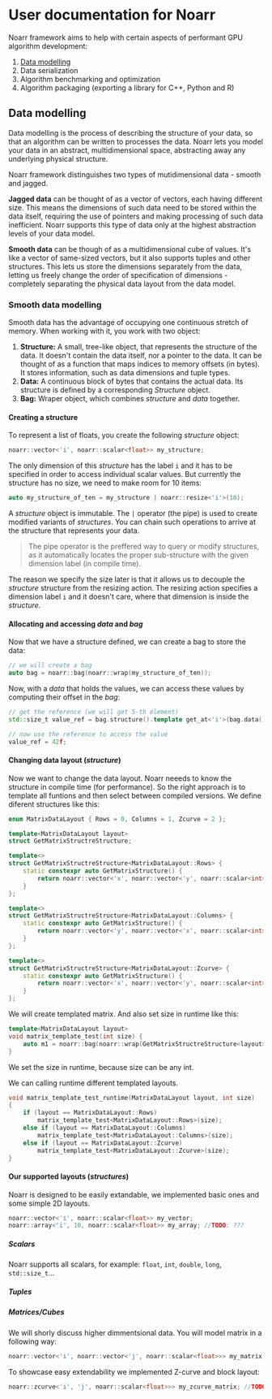 # User documentation for Noarr

Noarr framework aims to help with certain aspects of performant GPU algorithm development:

1. [Data modelling](#data-modelling)
2. Data serialization
3. Algorithm benchmarking and optimization
4. Algorithm packaging (exporting a library for C++, Python and R)


<a name="data-modelling"></a>
## Data modelling

Data modelling is the process of describing the structure of your data, so that an algorithm can be written to processes the data. Noarr lets you model your data in an abstract, multidimensional space, abstracting away any underlying physical structure.

Noarr framework distinguishes two types of mutidimensional data - smooth and jagged.

**Jagged data** can be thought of as a vector of vectors, each having different size. This means the dimensions of such data need to be stored within the data itself, requiring the use of pointers and making processing of such data inefficient. Noarr supports this type of data only at the highest abstraction levels of your data model.

**Smooth data** can be though of as a multidimensional cube of values. It's like a vector of same-sized vectors, but it also supports tuples and other structures. This lets us store the dimensions separately from the data, letting us freely change the order of specification of dimensions - completely separating the physical data layout from the data model.


<a name="smooth-data-modelling"></a>
### Smooth data modelling

Smooth data has the advantage of occupying one continuous stretch of memory. When working with it, you work with two object:

1. **Structure:** A small, tree-like object, that represents the structure of the data. It doesn't contain the data itself, nor a pointer to the data. It can be thought of as a function that maps indices to memory offsets (in bytes). It stores information, such as data dimensions and tuple types.
2. **Data:** A continuous block of bytes that contains the actual data. Its structure is defined by a corresponding *Structure* object.
3. **Bag:** Wraper object, which combines *structure* and *data* together.

#### Creating a structure

To represent a list of floats, you create the following *structure* object:

```cpp
noarr::vector<'i', noarr::scalar<float>> my_structure;
```

The only dimension of this *structure* has the label `i` and it has to be specified in order to access individual scalar values. But currently the structure has no size, we need to make room for 10 items:

```cpp
auto my_structure_of_ten = my_structure | noarr::resize<'i'>(10);
```

A *structure* object is immutable. The `|` operator (the pipe) is used to create modified variants of *structures*. You can chain such operations to arrive at the structure that represents your data.

> The pipe operator is the preffered way to query or modify structures, as it automatically locates the proper sub-structure with the given dimension label (in compile time).

The reason we specify the size later is that it allows us to decouple the *structure* structure from the resizing action. The resizing action specifies a dimension label `i` and it doesn't care, where that dimension is inside the *structure*.



#### Allocating and accessing *data* and *bag*

Now that we have a structure defined, we can create a bag to store the data:

```cpp
// we will create a bag
auto bag = noarr::bag(noarr::wrap(my_structure_of_ten));
```


Now, with a *data* that holds the values, we can access these values by computing their offset in the *bag*:

```cpp
// get the reference (we will get 5-th element)
std::size_t value_ref = bag.structure().template get_at<'i'>(bag.data(), 5);

// now use the reference to access the value
value_ref = 42f;
```


#### Changing data layout (*structure*)

Now we want to change the data layout. Noarr neeeds to know the structure in compile time (for performance). So the right approach is to template all funtions and then select between compiled versions. We define diferent structures like this:

```cpp
enum MatrixDataLayout { Rows = 0, Columns = 1, Zcurve = 2 };

template<MatrixDataLayout layout>
struct GetMatrixStructreStructure;

template<>
struct GetMatrixStructreStructure<MatrixDataLayout::Rows> {
	static constexpr auto GetMatrixStructure() {
		return noarr::vector<'x', noarr::vector<'y', noarr::scalar<int>>>();
	}
};

template<>
struct GetMatrixStructreStructure<MatrixDataLayout::Columns> {
	static constexpr auto GetMatrixStructure() {
		return noarr::vector<'y', noarr::vector<'x', noarr::scalar<int>>>();
	}
};

template<>
struct GetMatrixStructreStructure<MatrixDataLayout::Zcurve> {
	static constexpr auto GetMatrixStructure() {
		return noarr::vector<'x', noarr::vector<'y', noarr::scalar<int>>>();
	}
};
```

We will create templated matrix. And also set size in runtime like this:

```cpp
template<MatrixDataLayout layout>
void matrix_template_test(int size) {
	auto m1 = noarr::bag(noarr::wrap(GetMatrixStructreStructure<layout>::GetMatrixStructure()).template set_length<'x'>(size).template set_length<'y'>(size));
}
```

We set the size in runtime, because size can be any int.

We can calling runtime different templated layouts.

```cpp
void matrix_template_test_runtime(MatrixDataLayout layout, int size)
{
	if (layout == MatrixDataLayout::Rows)
		matrix_template_test<MatrixDataLayout::Rows>(size);
	else if (layout == MatrixDataLayout::Columns)
		matrix_template_test<MatrixDataLayout::Columns>(size);
	else if (layout == MatrixDataLayout::Zcurve)
		matrix_template_test<MatrixDataLayout::Zcurve>(size);
}
```
#### Our supported layouts (*structures*)

Noarr is designed to be easily extandable, we implemented basic ones and some simple 2D layouts.

```cpp
noarr::vector<'i', noarr::scalar<float>> my_vector;
noarr::array<'i', 10, noarr::scalar<float>> my_array; //TODO: ???
```

##### Scalars

Noarr supports all scalars, for example: `float`, `int`, `double`, `long`, `std::size_t`...

##### Tuples



##### Matrices/Cubes

We will shorly discuss higher dimmentsional data. You will model matrix in a following way:

```cpp
noarr::vector<'i', noarr::vector<'j', noarr::scalar<float>>> my_matrix;
```

To showcase easy extendability we implemented Z-curve and block layout:

```cpp
noarr::zcurve<'i', 'j', noarr::scalar<float>>> my_zcurve_matrix; //TODO: ???
```

